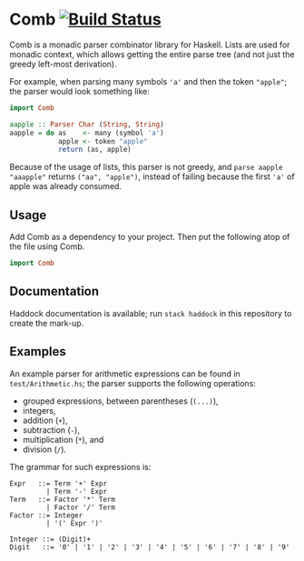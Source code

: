 # Comb [![Build Status](https://travis-ci.org/splintah/Comb.svg?branch=master)](https://travis-ci.org/splintah/Comb)

Comb is a monadic parser combinator library for Haskell.
Lists are used for monadic context, which allows getting the entire parse tree (and not just the greedy left-most derivation).

For example, when parsing many symbols `'a'` and then the token `"apple"`;
the parser would look something like:

```haskell
import Comb

aapple :: Parser Char (String, String)
aapple = do as    <- many (symbol 'a')
            apple <- token "apple"
            return (as, apple)
```

Because of the usage of lists, this parser is not greedy, and `parse aapple "aaapple"` returns `("aa", "apple")`, instead of failing because the first `'a'` of apple was already consumed.

## Usage

Add Comb as a dependency to your project.
Then put the following atop of the file using Comb.

```haskell
import Comb
```

## Documentation

Haddock documentation is available;
run `stack haddock` in this repository to create the mark-up.

## Examples

An example parser for arithmetic expressions can be found in `test/Arithmetic.hs`;
the parser supports the following operations:
* grouped expressions, between parentheses (`(...)`),
* integers,
* addition (`+`),
* subtraction (`-`),
* multiplication (`*`), and
* division (`/`).

The grammar for such expressions is:

```ebnf
Expr   ::= Term '+' Expr
         | Term '-' Expr
Term   ::= Factor '*' Term
         | Factor '/' Term
Factor ::= Integer
         | '(' Expr ')'

Integer ::= (Digit)+
Digit   ::= '0' | '1' | '2' | '3' | '4' | '5' | '6' | '7' | '8' | '9'
```
